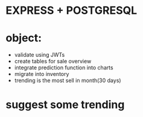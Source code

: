 # EXPRESS + POSTGRESQL

# object:

- validate using JWTs
- create tables for sale overview
- integrate prediction function into charts
- migrate into inventory
- trending is the most sell in month(30 days)

# suggest some trending
